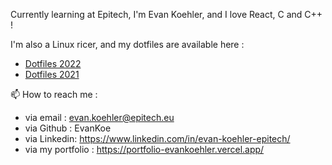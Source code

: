 Currently learning at Epitech, I'm Evan Koehler, and I love React, C and C++ !  
  
I'm also a Linux ricer, and my dotfiles are available here :  
  - [Dotfiles 2022](https://github.com/EvanKoe/dotfiles_2022.git)  
  - [Dotfiles 2021](https://github.com/EvanKoe/dotfiles_2021.git)  
  
📫 How to reach me :
  - via email   : evan.koehler@epitech.eu
  - via Github  : EvanKoe
  - via Linkedin: https://www.linkedin.com/in/evan-koehler-epitech/  
  - via my portfolio : https://portfolio-evankoehler.vercel.app/  

